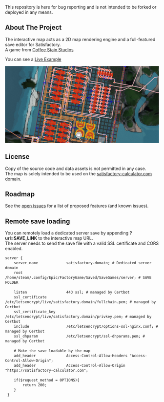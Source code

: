 This repository is here for bug reporting and is not intended to be forked or deployed in any means.


<!-- ABOUT THE PROJECT -->
## About The Project

The interactive map acts as a 2D map rendering engine and a full-featured save editor for Satisfactory.  
A game from [Coffee Stain Studios](https://www.coffeestainstudios.com/)

You can see a [Live Example](https://satisfactory-calculator.com/en/interactive-map?url=https://github.com/AnthorNet/SC-InteractiveMap/raw/main/CREATIVE%20TEST.sav)

[![SCIM](./img/readmeImage.jpg)](https://satisfactory-calculator.com/en/interactive-map)

<!-- LICENSE -->
## License

Copy of the source code and data assets is not permitted in any case.  
The map is solely intended to be used on the [satisfactory-calculator.com](https://satisfactory-calculator.com/) domain.


<!-- ROADMAP -->
## Roadmap

See the [open issues](https://github.com/AnthorNet/SC-InteractiveMap/issues) for a list of proposed features (and known issues).


<!-- REMOTE LOADING -->
## Remote save loading

You can remotely load a dedicated server save by appending **?url=SAVE_LINK** to the interactive map URL.  
The server needs to send the save file with a valid SSL certificate and CORS enabled.  

```nginx
server {
    server_name             satisfactory.domain; # Dedicated server domain
    root                    /home/steam/.config/Epic/FactoryGame/Saved/SaveGames/server; # SAVE FOLDER

    listen                  443 ssl; # managed by Certbot
    ssl_certificate         /etc/letsencrypt/live/satisfactory.domain/fullchain.pem; # managed by Certbot
    ssl_certificate_key     /etc/letsencrypt/live/satisfactory.domain/privkey.pem; # managed by Certbot    
    include                 /etc/letsencrypt/options-ssl-nginx.conf; # managed by Certbot
    ssl_dhparam             /etc/letsencrypt/ssl-dhparams.pem; # managed by Certbot

    # Make the save loadable by the map
    add_header              Access-Control-Allow-Headers "Access-Control-Allow-Origin";
    add_header              Access-Control-Allow-Origin "https://satisfactory-calculator.com";

    if($request_method = OPTIONS){
        return 200;
    }
 }
